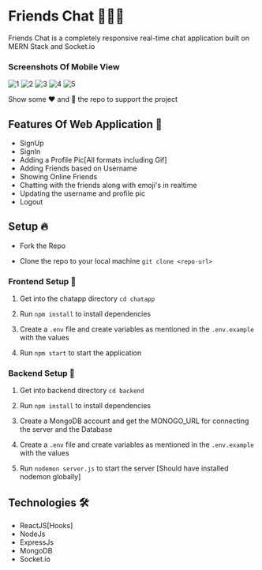 # Friends Chat 👨🏻‍💻 

Friends Chat is a completely responsive real-time chat application built on MERN Stack and Socket.io

### Screenshots Of Mobile View

![1](https://github.com/user-attachments/assets/d1d07e85-27ce-46fe-8cd2-10a83e9ac30e)
![2](https://github.com/user-attachments/assets/5b580d21-af46-45f4-be0f-01366f71ec7c)
![3](https://github.com/user-attachments/assets/a193e3a8-af96-47cb-a0fe-59a4b4ab3796)
![4](https://github.com/user-attachments/assets/30c7c78c-8417-4728-a780-4997bbcc29c8)
![5](https://github.com/user-attachments/assets/1037a0da-1118-48e0-b8b7-aa2a1f39360d)

Show some ❤️ and 🌟 the repo to support the project


## Features Of Web Application 🚀

- SignUp
- SignIn
- Adding a Profile Pic[All formats including Gif]
- Adding Friends based on Username
- Showing Online Friends
- Chatting with the friends along with emoji's in realtime 
- Updating the username and profile pic
- Logout

## Setup 🔥

- Fork the Repo

- Clone the repo to your local machine 
`git clone <repo-url>`

### Frontend Setup 🍧

1. Get into the chatapp directory
    `cd chatapp`

2. Run `npm install` to install dependencies

3. Create a `.env` file and create variables as mentioned in the `.env.example` with the values

4. Run `npm start` to start the application

### Backend Setup 🍿

1. Get into backend directory `cd backend`

2. Run `npm install` to install dependencies

3. Create a MongoDB account and get the MONOGO_URL for connecting the server and the Database

4. Create a `.env` file and create variables as mentioned in the `.env.example` with the values

5. Run `nodemon server.js` to start the server [Should have installed nodemon globally]

## Technologies 🛠

- ReactJS[Hooks]
- NodeJs
- ExpressJs
- MongoDB
- Socket.io


